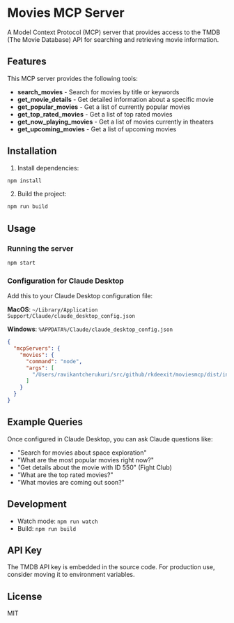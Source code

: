 # Movies MCP Server

A Model Context Protocol (MCP) server that provides access to the TMDB (The Movie Database) API for searching and retrieving movie information.

## Features

This MCP server provides the following tools:

- **search_movies** - Search for movies by title or keywords
- **get_movie_details** - Get detailed information about a specific movie
- **get_popular_movies** - Get a list of currently popular movies
- **get_top_rated_movies** - Get a list of top rated movies
- **get_now_playing_movies** - Get a list of movies currently in theaters
- **get_upcoming_movies** - Get a list of upcoming movies

## Installation

1. Install dependencies:
```bash
npm install
```

2. Build the project:
```bash
npm run build
```

## Usage

### Running the server

```bash
npm start
```

### Configuration for Claude Desktop

Add this to your Claude Desktop configuration file:

**MacOS**: `~/Library/Application Support/Claude/claude_desktop_config.json`

**Windows**: `%APPDATA%/Claude/claude_desktop_config.json`

```json
{
  "mcpServers": {
    "movies": {
      "command": "node",
      "args": [
        "/Users/ravikantcherukuri/src/github/rkdeexit/moviesmcp/dist/index.js"
      ]
    }
  }
}
```

## Example Queries

Once configured in Claude Desktop, you can ask Claude questions like:

- "Search for movies about space exploration"
- "What are the most popular movies right now?"
- "Get details about the movie with ID 550" (Fight Club)
- "What are the top rated movies?"
- "What movies are coming out soon?"

## Development

- Watch mode: `npm run watch`
- Build: `npm run build`

## API Key

The TMDB API key is embedded in the source code. For production use, consider moving it to environment variables.

## License

MIT
